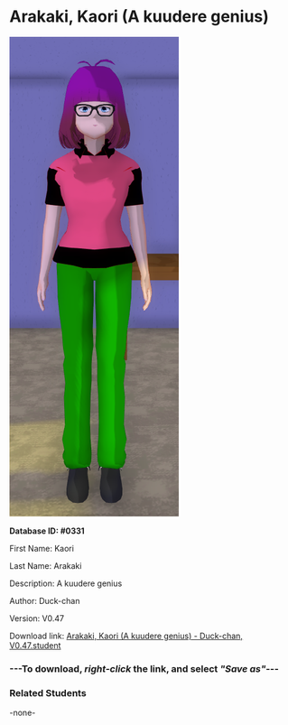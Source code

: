 # Arakaki, Kaori (A kuudere genius)

<img src="Files/Arakaki, Kaori (A kuudere genius).png" title="Arakaki, Kaori (A kuudere genius) - Duck-chan, V0.47">

**Database ID: #0331**

First Name: Kaori

Last Name: Arakaki

Description: A kuudere genius

Author: Duck-chan

Version: V0.47

Download link: <a href="https://raw.githubusercontent.com/Arbiter1223/Daigaku-Gurashi-Custom-Students/master/Students/Files/Arakaki%2C%20Kaori%20(A%20kuudere%20genius)%20-%20Duck-chan%2C%20V0.47.student">Arakaki, Kaori (A kuudere genius) - Duck-chan, V0.47.student</a>

### ---**To download, _right-click_ the link, and select _"Save as"_**---

### Related Students

-none-
